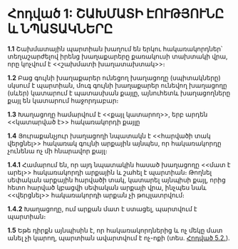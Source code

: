 Հոդված 1: ՇԱԽՄԱՏԻ ԷՈՒԹՅՈՒՆԸ և ՆՊԱՏԱԿՆԵՐԸ
========================================

**1.1** Շախմատային պարտիան խաղում են երկու հակառակորդներ՝ տեղաշարժելով իրենց խաղաքարերը քառակուսի տախտակի վրա, որը կոչվում է <<շախմատի խաղատախտակ>>։

**1.2** Բաց գույնի խաղաքարեր ունեցող խաղացողը (սպիտակները) սկսում է պարտիան, մուգ գույնի խաղաքարեր ունեվող խաղացողը (սևեր) կատարում է պատասխան քայլը, այնուհետև խաղացողները քայլ են կատարում հաջորդաբար։

**1.3** Խաղացողը համարվում է <<քայլ կատարող>>, երբ արդեն <<կատարված է>> հակառակորդի քայլը

**1.4** Յուրաքանչյուր խաղացողի նպատակն է <<հարվածի տակ վերցնել>> հակառակ գույնի արքային այնպես, որ հակառակորդը չունենա ոչ մի հնարավոր քայլ։

**1.4.1** Համարում են, որ այդ նպատակին հասած խաղացողը <<մատ է արել>> հակառակորդի արքային և շահել է պարտիան։ Թողնել սեփական արքային հարվածի տակ, կատարել այնպիսի քայլ, որից հետո հարված կբացվի սեփական արքայի վրա, ինչպես նաև <<վերցնել>> հակառակորդի արքան չի թույլատրվում։

**1.4.2** Խաղացողը, ում արքան մատ է ստացել, պարտվում է պարտիան։

**1.5** Եթե դիրքն այնպիսին է, որ հակառակորդներից և ոչ մեկը մատ անել չի կարող, պարտիան ավարտվում է ոչ-ոքի (տես. [Հոդված 5.2.](./article5)).